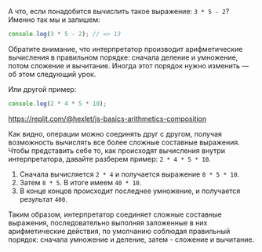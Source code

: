 А что, если понадобится вычислить такое выражение: `3 * 5 - 2`? Именно так мы и запишем:

```javascript
console.log(3 * 5 - 2); // => 13
```

Обратите внимание, что интерпретатор производит арифметические вычисления в правильном порядке: сначала деление и умножение, потом сложение и вычитание. Иногда этот порядок нужно изменить — об этом следующий урок.

Или другой пример:

```javascript
console.log(2 * 4 * 5 * 10);
```

https://replit.com/@hexlet/js-basics-arithmetics-composition

Как видно, операции можно соединять друг с другом, получая возможность вычислять все более сложные составные выражения. Чтобы представить себе то, как происходят вычисления внутри интерпретатора, давайте разберем пример: `2 * 4 * 5 * 10`.

1. Сначала вычисляется `2 * 4` и получается выражение `8 * 5 * 10`.
1. Затем `8 * 5`. В итоге имеем `40 * 10`.
3. В конце концов происходит последнее умножение, и получается результат `400`.

Таким образом, интерпретатор соединяет сложные составные выражения, последовательно выполняя заложенные в них арифметические действия, по умолчанию соблюдая правильный порядок: сначала умножение и деление, затем - сложение и вычитание.
